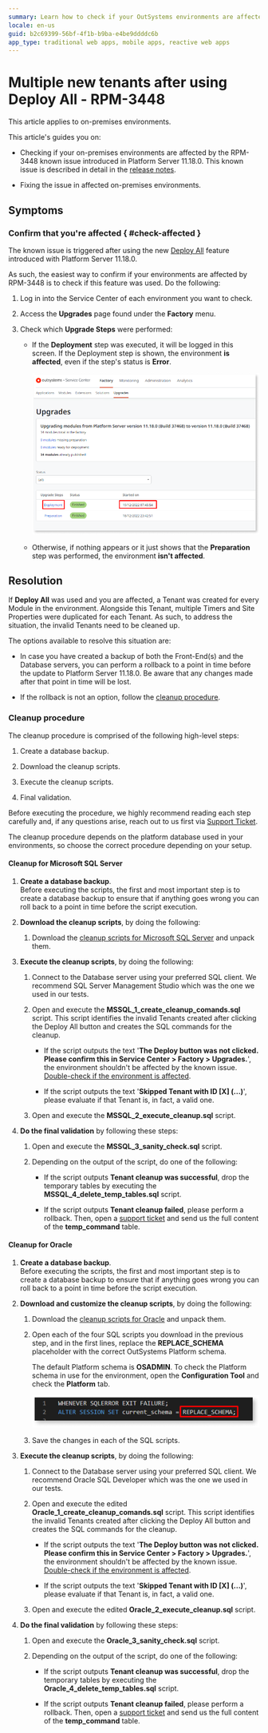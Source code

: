 ```yaml
---
summary: Learn how to check if your OutSystems environments are affected by RPM-3448 and how to fix it.
locale: en-us
guid: b2c69399-56bf-4f1b-b9ba-e4be9ddddc6b
app_type: traditional web apps, mobile apps, reactive web apps
---
```


# Multiple new tenants after using Deploy All - RPM-3448

<div class="info" markdown="1">

This article applies to on-premises environments.

</div>

This article's guides you on:

* Checking if your on-premises environments are affected by the RPM-3448 known issue introduced in Platform Server 11.18.0. This known issue is described in detail in the [release notes](https://success.outsystems.com/Support/Release_Notes/11/Platform_Server#known_issues_fixing_platform_server_11.18.0).

* Fixing the issue in affected on-premises environments.

## Symptoms

### Confirm that you're affected { #check-affected }

The known issue is triggered after using the new [Deploy All](https://success.outsystems.com/Documentation/11/Setup_and_maintain_your_OutSystems_infrastructure/Upgrade_OutSystems_platform/Modules_deployment_step_during_Platform_Server_upgrade) feature introduced with Platform Server 11.18.0.

As such, the easiest way to confirm if your environments are affected by RPM-3448  is to check if this feature was used. Do the following:

1. Log in into the Service Center of each environment you want to check.

1. Access the **Upgrades** page found under the **Factory** menu.

1. Check which **Upgrade Steps** were performed:

    * If the **Deployment** step was executed, it will be logged in this screen. If the Deployment step is shown, the environment **is affected**, even if the step's status is **Error**.

        ![Know if you are affected by checking for the Deployment step](images/rpm-3448-deploy-all-date-time.png)

    * Otherwise, if nothing appears or it just shows that the **Preparation** step was performed, the environment **isn't affected**.

## Resolution

If **Deploy All** was used and you are affected, a Tenant was created for every Module in the environment. Alongside this Tenant, multiple Timers and Site Properties were duplicated for each Tenant. As such, to address the situation, the invalid Tenants need to be cleaned up.

The options available to resolve this situation are:

* In case you have created a backup of both the Front-End(s) and the Database servers, you can perform a rollback to a point in time before the update to Platform Server 11.18.0. Be aware that any changes made after that point in time will be lost.

* If the rollback is not an option, follow the [cleanup procedure](#cleanup-procedure).

### Cleanup procedure

The cleanup procedure is comprised of the following high-level steps:

1. Create a database backup.

1. Download the cleanup scripts.

1. Execute the cleanup scripts.

1. Final validation.

<div class="info" markdown="1">

Before executing the procedure, we highly recommend reading each step carefully and, if any questions arise, reach out to us first via [Support Ticket](../../community/open-support-case.md).

</div>

The cleanup procedure depends on the platform database used in your environments, so choose the correct procedure depending on your setup.

#### Cleanup for Microsoft SQL Server

1. **Create a database backup**.  
    Before executing the scripts, the first and most important step is to create a database backup to ensure that if anything goes wrong you can roll back to a point in time before the script execution.

1. **Download the cleanup scripts**, by doing the following:

    1. Download the [cleanup scripts for Microsoft SQL Server](resources/MSSQL_cleanup_scripts.zip) and unpack them.

1. **Execute the cleanup scripts**, by doing the following:

    1. Connect to the Database server using your preferred SQL client. We recommend SQL Server Management Studio which was the one we used in our tests.

    1. Open and execute the **MSSQL_1_create_cleanup_comands.sql** script. This script identifies the invalid Tenants created after clicking the Deploy All button and creates the SQL commands for the cleanup.

        <div class="info" markdown="1">

        * If the script outputs the text '**The Deploy button was not clicked. Please confirm this in Service Center &gt; Factory &gt; Upgrades.**', the environment shouldn't be affected by the known issue. [Double-check if the environment is affected](#check-affected).

        * If the script outputs the text '**Skipped Tenant with ID [X] (...)**', please evaluate if that Tenant is, in fact, a valid one.

        </div>

    1. Open and execute the **MSSQL_2_execute_cleanup.sql** script.

1. **Do the final validation** by following these steps:

    1. Open and execute the **MSSQL_3_sanity_check.sql** script.

    1. Depending on the output of the script, do one of the following:

        * If the script outputs **Tenant cleanup was successful**, drop the temporary tables by executing the **MSSQL_4_delete_temp_tables.sql** script.

        * If the script outputs **Tenant cleanup failed**, please perform a rollback. Then, open a [support ticket](../../community/open-support-case.md) and send us the full content of the **temp_command** table.

#### Cleanup for Oracle

1. **Create a database backup**.<br/>
    Before executing the scripts, the first and most important step is to create a database backup to ensure that if anything goes wrong you can roll back to a point in time before the script execution.

1. **Download and customize the cleanup scripts**, by doing the following:

    1. Download the [cleanup scripts for Oracle](resources/ORACLE_cleanup_scripts.zip) and unpack them.

    1. Open each of the four SQL scripts you download in the previous step, and in the first lines, replace the **REPLACE_SCHEMA** placeholder with the correct OutSystems Platform schema.

        <div class="info" markdown="1">

        The default Platform schema is **OSADMIN**.
        To check the Platform schema in use for the environment, open the **Configuration Tool** and check the **Platform** tab.

        </div>

        ![Change the current_schema in line 1 of all scripts](images/rpm-3448-oracle-schema.png)

    1. Save the changes in each of the SQL scripts.

1. **Execute the cleanup scripts**, by doing the following:

    1. Connect to the Database server using your preferred SQL client. We recommend Oracle SQL Developer which was the one we used in our tests.

    1. Open and execute the edited  **Oracle_1_create_cleanup_comands.sql** script. This script identifies the invalid Tenants created after clicking the Deploy All button and creates the SQL commands for the cleanup.

        <div class="info" markdown="1">

        * If the script outputs the text '**The Deploy button was not clicked. Please confirm this in Service Center &gt; Factory &gt; Upgrades.**', the environment shouldn't be affected by the known issue. [Double-check if the environment is affected](#check-affected).

        * If the script outputs the text '**Skipped Tenant with ID [X] (...)**', please evaluate if that Tenant is, in fact, a valid one.

        </div>

    1. Open and execute the edited **Oracle_2_execute_cleanup.sql** script.

1. **Do the final validation** by following these steps:

    1. Open and execute the **Oracle_3_sanity_check.sql** script.

    1. Depending on the output of the script, do one of the following:

        * If the script outputs **Tenant cleanup was successful**, drop the temporary tables by executing the **Oracle_4_delete_temp_tables.sql** script.

        * If the script outputs **Tenant cleanup failed**, please perform a rollback. Then, open a [support ticket](../../community/open-support-case.md) and send us the full content of the **temp_command** table.
